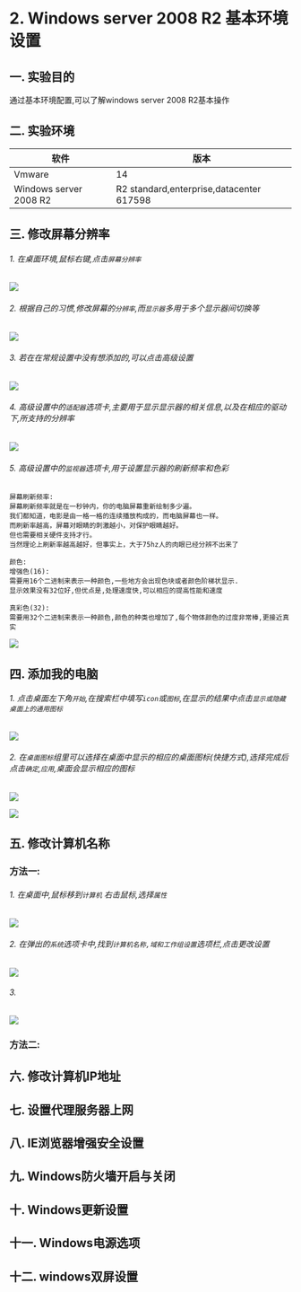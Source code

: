 # 2. Windows server 2008 R2 基本环境设置

## 一. 实验目的
通过基本环境配置,可以了解windows server 2008 R2基本操作

## 二. 实验环境

|软件|版本|
|----|----|
|Vmware| 14 |
|Windows server 2008 R2|R2 standard,enterprise,datacenter 617598|

## 三. 修改屏幕分辨率

###### 1. 在桌面环境,鼠标右键,点击`屏幕分辨率`

![](/windows/win2008R2/base/image/r2res-1.png)

###### 2. 根据自己的习惯,修改屏幕的`分辨率`,而`显示器`多用于多个显示器间切换等

![](/windows/win2008R2/base/image/r2res-2.png)

###### 3. 若在在常规设置中没有想添加的,可以点击高级设置

![](/windows/win2008R2/base/image/r2res-3.png)

###### 4. 高级设置中的`适配器`选项卡,主要用于显示显示器的相关信息,以及在相应的驱动下,所支持的分辨率 

![](/windows/win2008R2/base/image/r2res-4.png)

###### 5. 高级设置中的`监视器`选项卡,用于设置显示器的刷新频率和色彩

```
屏幕刷新频率:
屏幕刷新频率就是在一秒钟内，你的电脑屏幕重新绘制多少遍。
我们都知道，电影是由一格一格的连续播放构成的，而电脑屏幕也一样。
而刷新率越高，屏幕对眼睛的刺激越小，对保护眼睛越好。
但也需要相关硬件支持才行。
当然理论上刷新率越高越好，但事实上，大于75hz人的肉眼已经分辨不出来了
```

```
颜色:
增强色(16):
需要用16个二进制来表示一种颜色,一些地方会出现色块或者颜色阶梯状显示.
显示效果没有32位好,但优点是,处理速度快,可以相应的提高性能和速度

真彩色(32):
需要用32个二进制来表示一种颜色,颜色的种类也增加了,每个物体颜色的过度非常棒,更接近真实
```

![](/windows/win2008R2/base/image/r2res-5.png)

## 四. 添加我的电脑

###### 1. 点击桌面左下角`开始`,在搜索栏中填写`icon`或`图标`,在显示的结果中点击`显示或隐藏桌面上的通用图标` 

![](/windows/win2008R2/base/image/r2res-6.png)

###### 2. 在`桌面图标`组里可以选择在桌面中显示的相应的桌面图标(快捷方式),选择完成后点击`确定`,`应用`,桌面会显示相应的图标

![](/windows/win2008R2/base/image/r2res-7.png)

![](/windows/win2008R2/base/image/r2res-8.png)

## 五. 修改计算机名称

### 方法一:

###### 1. 在桌面中,鼠标移到`计算机` 右击鼠标,选择`属性`

![](/windows/win2008R2/base/image/r2res-9.png)

###### 2. 在弹出的`系统`选项卡中,找到`计算机名称,域和工作组设置`选项栏,点击更改设置

![](/windows/win2008R2/base/image/r2res-10.png)

###### 3. 

![](/windows/win2008R2/base/image/r2res-11.png)











### 方法二:

## 六. 修改计算机IP地址

## 七. 设置代理服务器上网

## 八. IE浏览器增强安全设置

## 九. Windows防火墙开启与关闭

## 十. Windows更新设置

## 十一. Windows电源选项

## 十二. windows双屏设置



